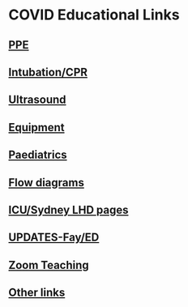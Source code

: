 # COVID Educational Links

## [PPE](ppe.md)

## [Intubation/CPR](intubation.md)

## [Ultrasound](ultrasound.md)

## [Equipment](equipment.md)

## [Paediatrics](paediatrics.md)

## [Flow diagrams](flow.md)

## [ICU/Sydney LHD pages](icu.md)

## [UPDATES-Fay/ED](prev-updates.md)

## [Zoom Teaching](zoom.md)

## [Other links](other.md)


